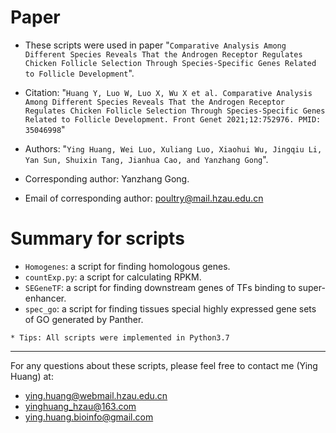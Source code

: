 # Paper
- These scripts were used in paper "`Comparative Analysis Among Different Species Reveals That the Androgen Receptor Regulates Chicken Follicle Selection Through Species-Specific Genes Related to Follicle Development`".

- Citation: "`Huang Y, Luo W, Luo X, Wu X et al. Comparative Analysis Among Different Species Reveals That the Androgen Receptor Regulates Chicken Follicle Selection Through Species-Specific Genes Related to Follicle Development. Front Genet 2021;12:752976. PMID: 35046998`" 

- Authors: "`Ying Huang, Wei Luo, Xuliang Luo, Xiaohui Wu, Jingqiu Li, Yan Sun, Shuixin Tang, Jianhua Cao, and Yanzhang Gong`".

- Corresponding author: Yanzhang Gong.
- Email of corresponding author: poultry@mail.hzau.edu.cn 

# Summary for scripts
- `Homogenes`: a script for finding homologous genes.
- `countExp.py`: a script for calculating RPKM.
- `SEGeneTF`: a script for finding downstream genes of TFs binding to super-enhancer.
- `spec_go`: a script for finding tissues special highly expressed gene sets of GO generated by Panther.

`* Tips: All scripts were implemented in Python3.7`

---
For any questions about these scripts, please feel free to contact me (Ying Huang) at: 
- ying.huang@webmail.hzau.edu.cn
- yinghuang_hzau@163.com
- ying.huang.bioinfo@gmail.com
